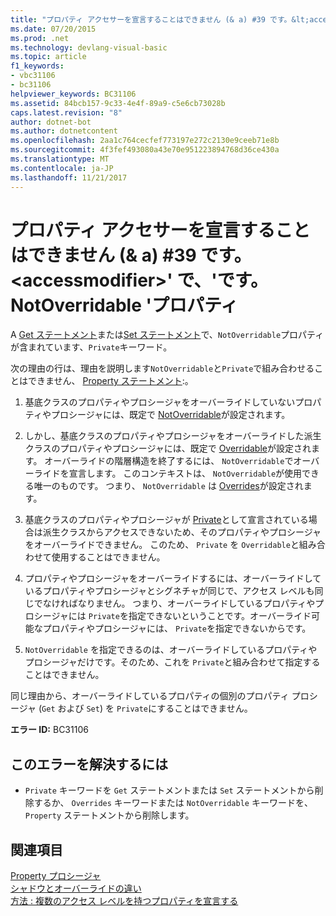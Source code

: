 ```yaml
---
title: "プロパティ アクセサーを宣言することはできません (& a) #39 です。&lt;accessmodifier&gt;&#39; で、&#39;です。NotOverridable &#39;プロパティ"
ms.date: 07/20/2015
ms.prod: .net
ms.technology: devlang-visual-basic
ms.topic: article
f1_keywords:
- vbc31106
- bc31106
helpviewer_keywords: BC31106
ms.assetid: 84bcb157-9c33-4e4f-89a9-c5e6cb73028b
caps.latest.revision: "8"
author: dotnet-bot
ms.author: dotnetcontent
ms.openlocfilehash: 2aa1c764cecfef773197e272c2130e9ceeb71e8b
ms.sourcegitcommit: 4f3fef493080a43e70e951223894768d36ce430a
ms.translationtype: MT
ms.contentlocale: ja-JP
ms.lasthandoff: 11/21/2017
---
```

# <a name="property-accessors-cannot-be-declared-39ltaccessmodifiergt39-in-a-39notoverridable39-property"></a>プロパティ アクセサーを宣言することはできません (& a) #39 です。&lt;accessmodifier&gt;&#39; で、&#39;です。NotOverridable &#39;プロパティ
A [Get ステートメント](../../visual-basic/language-reference/statements/get-statement.md)または[Set ステートメント](../../visual-basic/language-reference/statements/set-statement.md)で、`NotOverridable`プロパティが含まれています、`Private`キーワード。  
  
 次の理由の行は、理由を説明します`NotOverridable`と`Private`で組み合わせることはできません、 [Property ステートメント](../../visual-basic/language-reference/statements/property-statement.md):。  
  
1.  基底クラスのプロパティやプロシージャをオーバーライドしていないプロパティやプロシージャには、既定で [NotOverridable](../../visual-basic/language-reference/modifiers/notoverridable.md)が設定されます。  
  
2.  しかし、基底クラスのプロパティやプロシージャをオーバーライドした派生クラスのプロパティやプロシージャには、既定で [Overridable](../../visual-basic/language-reference/modifiers/overridable.md)が設定されます。 オーバーライドの階層構造を終了するには、 `NotOverridable`でオーバーライドを宣言します。 このコンテキストは、 `NotOverridable`が使用できる唯一のものです。 つまり、 `NotOverridable` は [Overrides](../../visual-basic/language-reference/modifiers/overrides.md)が設定されます。  
  
3.  基底クラスのプロパティやプロシージャが [Private](../../visual-basic/language-reference/modifiers/private.md)として宣言されている場合は派生クラスからアクセスできないため、そのプロパティやプロシージャをオーバーライドできません。 このため、 `Private` を `Overridable`と組み合わせて使用することはできません。  
  
4.  プロパティやプロシージャをオーバーライドするには、オーバーライドしているプロパティやプロシージャとシグネチャが同じで、アクセス レベルも同じでなければなりません。 つまり、オーバーライドしているプロパティやプロシージャには `Private`を指定できないということです。オーバーライド可能なプロパティやプロシージャには、 `Private`を指定できないからです。  
  
5.  `NotOverridable` を指定できるのは、オーバーライドしているプロパティやプロシージャだけです。そのため、これを `Private`と組み合わせて指定することはできません。  
  
 同じ理由から、オーバーライドしているプロパティの個別のプロパティ プロシージャ (`Get` および `Set`) を `Private`にすることはできません。  
  
 **エラー ID:** BC31106  
  
## <a name="to-correct-this-error"></a>このエラーを解決するには  
  
-   `Private` キーワードを `Get` ステートメントまたは `Set` ステートメントから削除するか、 `Overrides` キーワードまたは `NotOverridable` キーワードを、 `Property` ステートメントから削除します。  
  
## <a name="see-also"></a>関連項目  
 [Property プロシージャ](../../visual-basic/programming-guide/language-features/procedures/property-procedures.md)  
 [シャドウとオーバーライドの違い](../../visual-basic/programming-guide/language-features/declared-elements/differences-between-shadowing-and-overriding.md)  
 [方法 : 複数のアクセス レベルを持つプロパティを宣言する](../../visual-basic/programming-guide/language-features/procedures/how-to-declare-a-property-with-mixed-access-levels.md)

